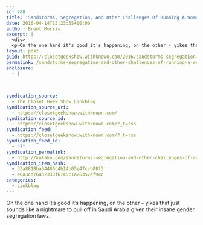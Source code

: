 ```yaml
---
id: 788
title: 'Sandstorms, Segregation, And Other Challenges Of Running A Women&#8217;s Video Game Convention In Saudi Arabia'
date: 2016-04-14T15:23:55+00:00
author: Brent Morris
excerpt: |
  <div>
  <p>On the one hand it's good it's happening, on the other - yikes that just sounds like a nightmare to pull off in Saudi Arabia given their insane gender segregation laws.&nbsp;</p></div>
layout: post
guid: https://closetgeekshow.withknown.com/2016/sandstorms-segregation-and-other-challenges-of-running-a-womens-video
permalink: /sandstorms-segregation-and-other-challenges-of-running-a-womens-video-game-convention-in-saudi-arabia/
enclosure:
  - |
    
    
    
syndication_source:
  - The Closet Geek Show Linkblog
syndication_source_uri:
  - https://closetgeekshow.withknown.com/
syndication_source_id:
  - https://closetgeekshow.withknown.com/?_t=rss
syndication_feed:
  - https://closetgeekshow.withknown.com/?_t=rss
syndication_feed_id:
  - "7"
syndication_permalink:
  - http://kotaku.com/sandstorms-segregation-and-other-challenges-of-runnin-1770805779
syndication_item_hash:
  - 33a8818ba54486c4b14b05e47ccb88f3
  - e6a3cd76452333f6745c1a26357ef94c
categories:
  - Linkblog
---
```

<div class="known-bookmark">
  <p>
    On the one hand it&#8217;s good it&#8217;s happening, on the other &#8211; yikes that just sounds like a nightmare to pull off in Saudi Arabia given their insane gender segregation laws. 
  </p>
</div>